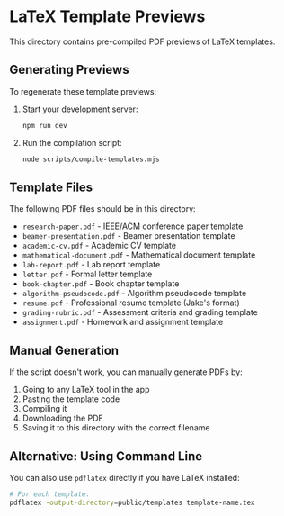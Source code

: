 # LaTeX Template Previews

This directory contains pre-compiled PDF previews of LaTeX templates.

## Generating Previews

To regenerate these template previews:

1. Start your development server:
   ```bash
   npm run dev
   ```

2. Run the compilation script:
   ```bash
   node scripts/compile-templates.mjs
   ```

## Template Files

The following PDF files should be in this directory:

- `research-paper.pdf` - IEEE/ACM conference paper template
- `beamer-presentation.pdf` - Beamer presentation template
- `academic-cv.pdf` - Academic CV template
- `mathematical-document.pdf` - Mathematical document template
- `lab-report.pdf` - Lab report template
- `letter.pdf` - Formal letter template
- `book-chapter.pdf` - Book chapter template
- `algorithm-pseudocode.pdf` - Algorithm pseudocode template
- `resume.pdf` - Professional resume template (Jake's format)
- `grading-rubric.pdf` - Assessment criteria and grading template
- `assignment.pdf` - Homework and assignment template

## Manual Generation

If the script doesn't work, you can manually generate PDFs by:

1. Going to any LaTeX tool in the app
2. Pasting the template code
3. Compiling it
4. Downloading the PDF
5. Saving it to this directory with the correct filename

## Alternative: Using Command Line

You can also use `pdflatex` directly if you have LaTeX installed:

```bash
# For each template:
pdflatex -output-directory=public/templates template-name.tex
```

